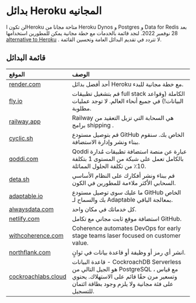 # بدائل Heroku المجانيه
لن تكون اHeroku  متاحة مجانا من Heroku Dynos و Postgres و Data for Redis  بعد 28 نوفمبر 2022. لنجد قائمة بالخدمات مع خطة مجانية يمكن للمطورين استخدامها  [alternative to Heroku](https://engagespot.co/blog/free-heroku-alternatives) . لا تتردد في تقديم البدائل العامة وتحسين القائمة.

## قائمة البدائل
| الموقع | الوصف |
| :---- | :-------------|
| [render.com](https://render.com/) | أحد أفضل بدائل Heroku مع خطة مجانية للبدء. |
| [fly.io](https://fly.io/) | قم بتشغيل  تطبيقات full stack الكاملة (وقواعد البيانات!) في جميع أنحاء العالم. لا توجد عمليات مطلوبة. |
| [railway.app](https://railway.app/) | Railway  هي السحابة التي تزيل التعقيد من برامج shipping . |
| [cyclic.sh](https://www.cyclic.sh/) | قم بتوصيل مستودع GitHub الخاص بك. سنقوم ببناء ونشر وإدارة الاستضافة. |
| [qoddi.com](https://qoddi.com/) | Qoddi عبارة عن منصة استضافة تطبيقات مُدارة بالكامل تعمل على شبكة من المستوى 1 بتكلفة 10٪ من تكلفة الحلول المماثلة. |
| [deta.sh](https://www.deta.sh/) | قم ببناء ونشر أفكارك على النظام الأساسي السحابي الأكثر ملاءمة للمطورين في الكون. |
| [adaptable.io](https://adaptable.io/) | ما عليك سوى توصيل مستودع GitHub الخاص بك والسماح لـ Adaptable بمعالجة الباقي. |
| [alwaysdata.com](https://www.alwaysdata.com/en/) | كل خدماتك في مكان واحد. |
| [netlify.com](https://www.netlify.com/) | استضافة موقع ثابت مجاني مع تكامل GitHub. |
| [withcoherence.com](https://www.withcoherence.com/) | Coherence automates DevOps for early stage teams laser focused on customer value. |
| [northflank.com](https://www.northflank.com/) | انشر أي رمز أو وظيفة أو قاعدة بيانات في ثوانٍ. |
| [cockroachlabs.cloud](https://cockroachlabs.cloud/) | قاعدة البيانات - CockroachDB Serverless هو الجيل التالي من PostgreSQL ، مع قياس وتسعير مرن حقًا قائم على الاستهلاك. يحتوي على فئة مجانية ولا يلزم وجود بطاقة ائتمان للتسجيل. |
